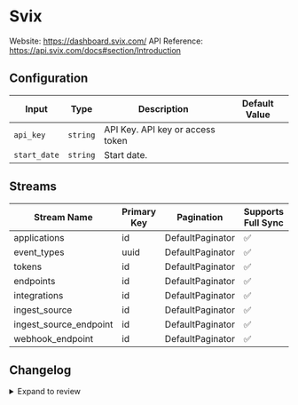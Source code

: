 # Svix
Website: https://dashboard.svix.com/
API Reference: https://api.svix.com/docs#section/Introduction

## Configuration

| Input | Type | Description | Default Value |
|-------|------|-------------|---------------|
| `api_key` | `string` | API Key. API key or access token |  |
| `start_date` | `string` | Start date.  |  |

## Streams
| Stream Name | Primary Key | Pagination | Supports Full Sync | Supports Incremental |
|-------------|-------------|------------|---------------------|----------------------|
| applications | id | DefaultPaginator | ✅ |  ✅  |
| event_types | uuid | DefaultPaginator | ✅ |  ✅  |
| tokens | id | DefaultPaginator | ✅ |  ✅  |
| endpoints | id | DefaultPaginator | ✅ |  ✅  |
| integrations | id | DefaultPaginator | ✅ |  ✅  |
| ingest_source | id | DefaultPaginator | ✅ |  ✅  |
| ingest_source_endpoint | id | DefaultPaginator | ✅ |  ✅  |
| webhook_endpoint | id | DefaultPaginator | ✅ |  ✅  |

## Changelog

<details>
  <summary>Expand to review</summary>

| Version          | Date              | Pull Request | Subject        |
|------------------|-------------------|--------------|----------------|
| 0.0.10 | 2025-07-19 | [63609](https://github.com/airbytehq/airbyte/pull/63609) | Update dependencies |
| 0.0.9 | 2025-07-05 | [62680](https://github.com/airbytehq/airbyte/pull/62680) | Update dependencies |
| 0.0.8 | 2025-06-28 | [61305](https://github.com/airbytehq/airbyte/pull/61305) | Update dependencies |
| 0.0.7 | 2025-05-24 | [60462](https://github.com/airbytehq/airbyte/pull/60462) | Update dependencies |
| 0.0.6 | 2025-05-10 | [60193](https://github.com/airbytehq/airbyte/pull/60193) | Update dependencies |
| 0.0.5 | 2025-05-04 | [59592](https://github.com/airbytehq/airbyte/pull/59592) | Update dependencies |
| 0.0.4 | 2025-04-27 | [59026](https://github.com/airbytehq/airbyte/pull/59026) | Update dependencies |
| 0.0.3 | 2025-04-19 | [58429](https://github.com/airbytehq/airbyte/pull/58429) | Update dependencies |
| 0.0.2 | 2025-04-12 | [57997](https://github.com/airbytehq/airbyte/pull/57997) | Update dependencies |
| 0.0.1 | 2025-04-06 | [57495](https://github.com/airbytehq/airbyte/pull/57495) | Initial release by [@btkcodedev](https://github.com/btkcodedev) via Connector Builder |

</details>
